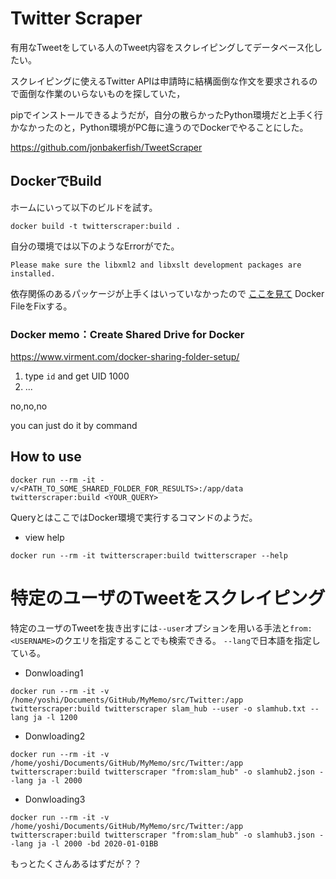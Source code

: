 # Twitter Scraper

有用なTweetをしている人のTweet内容をスクレイピングしてデータベース化したい。

スクレイピングに使えるTwitter APIは申請時に結構面倒な作文を要求されるので面倒な作業のいらないものを探していた，

pipでインストールできるようだが，自分の散らかったPython環境だと上手く行かなかったのと，Python環境がPC毎に違うのでDockerでやることにした。

https://github.com/jonbakerfish/TweetScraper

## DockerでBuild

ホームにいって以下のビルドを試す。

```
docker build -t twitterscraper:build .
```

自分の環境では以下のようなErrorがでた。

```
Please make sure the libxml2 and libxslt development packages are installed.
```

依存関係のあるパッケージが上手くはいっていなかったので
[ここを見て](https://github.com/taspinar/twitterscraper/issues/250)
Docker FileをFixする。


### Docker memo：Create Shared Drive for Docker

https://www.virment.com/docker-sharing-folder-setup/

1. type `id` and get UID 1000
2. ...

no,no,no

you can just do it by command

## How to use

```
docker run --rm -it -v/<PATH_TO_SOME_SHARED_FOLDER_FOR_RESULTS>:/app/data twitterscraper:build <YOUR_QUERY>
```

QueryとはここではDocker環境で実行するコマンドのようだ。


- view help
```
docker run --rm -it twitterscraper:build twitterscraper --help
```


# 特定のユーザのTweetをスクレイピング


特定のユーザのTweetを抜き出すには`--user`オプションを用いる手法と`from:<USERNAME>`のクエリを指定することでも検索できる。
`--lang`で日本語を指定している。

- Donwloading1
```
docker run --rm -it -v /home/yoshi/Documents/GitHub/MyMemo/src/Twitter:/app twitterscraper:build twitterscraper slam_hub --user -o slamhub.txt --lang ja -l 1200
```

- Donwloading2

```
docker run --rm -it -v /home/yoshi/Documents/GitHub/MyMemo/src/Twitter:/app twitterscraper:build twitterscraper "from:slam_hub" -o slamhub2.json --lang ja -l 2000
```

- Donwloading3

```
docker run --rm -it -v /home/yoshi/Documents/GitHub/MyMemo/src/Twitter:/app twitterscraper:build twitterscraper "from:slam_hub" -o slamhub3.json --lang ja -l 2000 -bd 2020-01-01BB
```

もっとたくさんあるはずだが？？